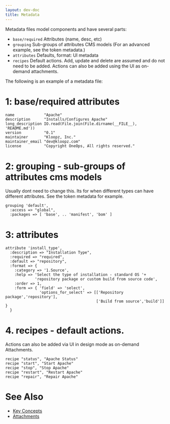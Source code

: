 ```yaml
---
layout: dev-doc
title: Metadata
---
```


Metadata files model components and have several parts:

* `base/required` Attributes (name, desc, etc)
* `grouping` Sub-groups of attributes CMS models (For an advanced example, see the token metadata.)
* `attributes` Defaults, format: UI metadata
* `recipes` Default actions. Add, update and delete are assumed and do not need to be added. Actions can also be added using the UI as on-demand attachments.

The following is an example of a metadata file:


# 1: base/required attributes

```
name             "Apache"
description      "Installs/Configures Apache"
long_description IO.read(File.join(File.dirname(__FILE__), 'README.md'))
version          "0.1"
maintainer       "Kloopz, Inc."
maintainer_email "dev@kloopz.com"
license          "Copyright OneOps, All rights reserved."
```

# 2: grouping - sub-groups of attributes cms models

Usually dont need to change this. Its for when different types can have different attributes. See the token metadata for example.

```
grouping 'default',
  :access => "global",
  :packages => [ 'base', .. 'manifest', 'bom' ]
```

# 3: attributes

```
attribute 'install_type',
  :description => "Installation Type",
  :required => "required",
  :default => "repository",
  :format => {
    :category => '1.Source',
    :help => 'Select the type of installation - standard OS '+
             'repository package or custom build from source code',
    :order => 1,
    :form => { 'field' => 'select', 
               'options_for_select' => [['Repository package','repository'],
                                        ['Build from source','build']] }
  }
```

# 4. recipes - default actions. 

Actions can also be added via UI in design mode as on-demand Attachments. 

```
recipe "status", "Apache Status"
recipe "start", "Start Apache"
recipe "stop", "Stop Apache"
recipe "restart", "Restart Apache"
recipe "repair", "Repair Apache"
```

# See Also

* <a href="/developer/general/key-concepts.html">Key Concepts </a>
* <a href="/user/references/attachments.html">Attachments</a>

